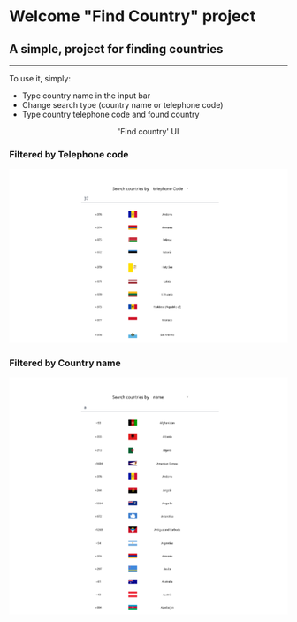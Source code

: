 # Welcome "Find Country" project
## A simple, project for finding countries

---

To use it, simply:

* Type country name in the input bar
* Change search type (country name or telephone code)
* Type country telephone code and found country


<center> 'Find country' UI </center>

### Filtered by Telephone code


![Find by code](./src/img/findByTelephone.png)

### Filtered by Country name

![Find by name](./src/img/findCountry.png)